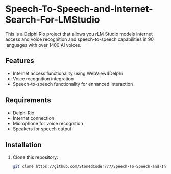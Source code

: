 # Speech-To-Speech-and-Internet-Search-For-LMStudio
This is a Delphi Rio project that allows you rLM Studio models internet access and voice recognition and speech-to-speech capabilities in 90 languages with over 1400 AI voices.

## Features
- Internet access functionality using WebView4Delphi
- Voice recognition integration
- Speech-to-speech functionality for enhanced interaction

## Requirements
- Delphi Rio
- Internet connection
- Microphone for voice recognition
- Speakers for speech output

## Installation
1. Clone this repository:
   ```bash
   git clone https://github.com/StonedCoder777/Speech-To-Speech-and-Internet-Search-For-LMStudio.git
